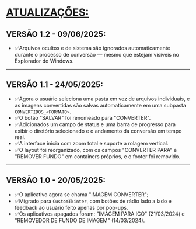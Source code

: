 # [ATUALIZAÇÕES:](./UPDATES.md#vers%C3%A3o-10---20052025)
## VERSÃO 1.2 - 09/06/2025:
* ✅Arquivos ocultos e de sistema são ignorados automaticamente durante o processo de conversão — mesmo que estejam visíveis no Explorador do Windows.
---

## VERSÃO 1.1 - 24/05/2025:
* ✅Agora o usuário seleciona uma pasta em vez de arquivos individuais, e as imagens convertidas são salvas automaticamente em uma subpasta `CONVERTIDOS_<FORMATO>`.
* ✅O botão "SALVAR" foi renomeado para "CONVERTER".
* ✅Adicionados um campo de status e uma barra de progresso para exibir o diretório selecionado e o andamento da conversão em tempo real.
* ✅A interface inicia com zoom total e suporte a rolagem vertical.
* ✅O layout foi reorganizado, com os campos "CONVERTER PARA" e "REMOVER FUNDO" em containers próprios, e o footer foi removido.
---

## VERSÃO 1.0 - 20/05/2025:
* ✅O aplicativo agora se chama "IMAGEM CONVERTER";
* ✅Migrado para `CustomTkinter`, com botões de rádio lado a lado e feedback ao usuário feito apenas por pop-ups.
* ✅Os aplicativos apagados foram: "IMAGEM PARA ICO" (21/03/2024) e "REMOVEDOR DE FUNDO DE IMAGEM" (14/03/2024).